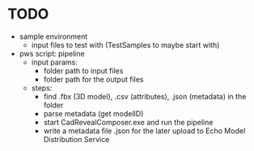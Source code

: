 # TODO
- sample environment
  - input files to test with (TestSamples to maybe start with)
- pws script: pipeline
   - input params:
      - folder path to input files
      - folder path for the output files
   - steps: 
      - find .fbx (3D model), .csv (attributes), .json (metadata) in the folder
      - parse metadata (get modelID)
      - start CadRevealComposer.exe and run the pipeline
      - write a metadata file .json for the later upload to Echo Model Distribution Service